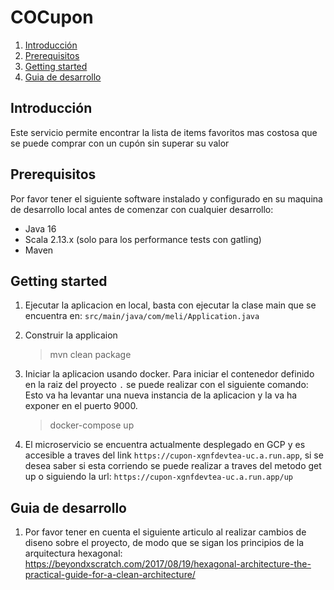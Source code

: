 # COCupon

1. [Introducción](#introducción)
2. [Prerequisitos](#prerequisitos)
3. [Getting started](#getting-started)
4. [Guia de desarrollo](#guia-de-desarrollo)

## Introducción

Este servicio permite encontrar la lista de items favoritos mas costosa que se puede comprar con un cupón sin superar su valor

## Prerequisitos

Por favor tener el siguiente software instalado y configurado en su maquina de desarrollo local antes de comenzar con cualquier desarrollo:

- Java 16
- Scala 2.13.x (solo para los performance tests con gatling)
- Maven

## Getting started

1. Ejecutar la aplicacion en local, basta con ejecutar la clase main que se encuentra en: `src/main/java/com/meli/Application.java`

2. Construir la applicaion

    > mvn clean package

3. Iniciar la aplicacion usando docker. Para iniciar el contenedor definido en la raiz del proyecto `.` se puede realizar con el siguiente comando: Esto va ha levantar una nueva instancia de la aplicacion y la va ha exponer en el puerto 9000.

    > docker-compose up

4. El microservicio se encuentra actualmente desplegado en GCP y es accesible a traves del link `https://cupon-xgnfdevtea-uc.a.run.app`, si se desea saber si esta corriendo se puede realizar a traves del metodo get up o siguiendo la url: `https://cupon-xgnfdevtea-uc.a.run.app/up`


## Guia de desarrollo

1. Por favor tener en cuenta el siguiente articulo al realizar cambios de diseno sobre el proyecto, de modo que se sigan los principios de la arquitectura hexagonal: https://beyondxscratch.com/2017/08/19/hexagonal-architecture-the-practical-guide-for-a-clean-architecture/ 


